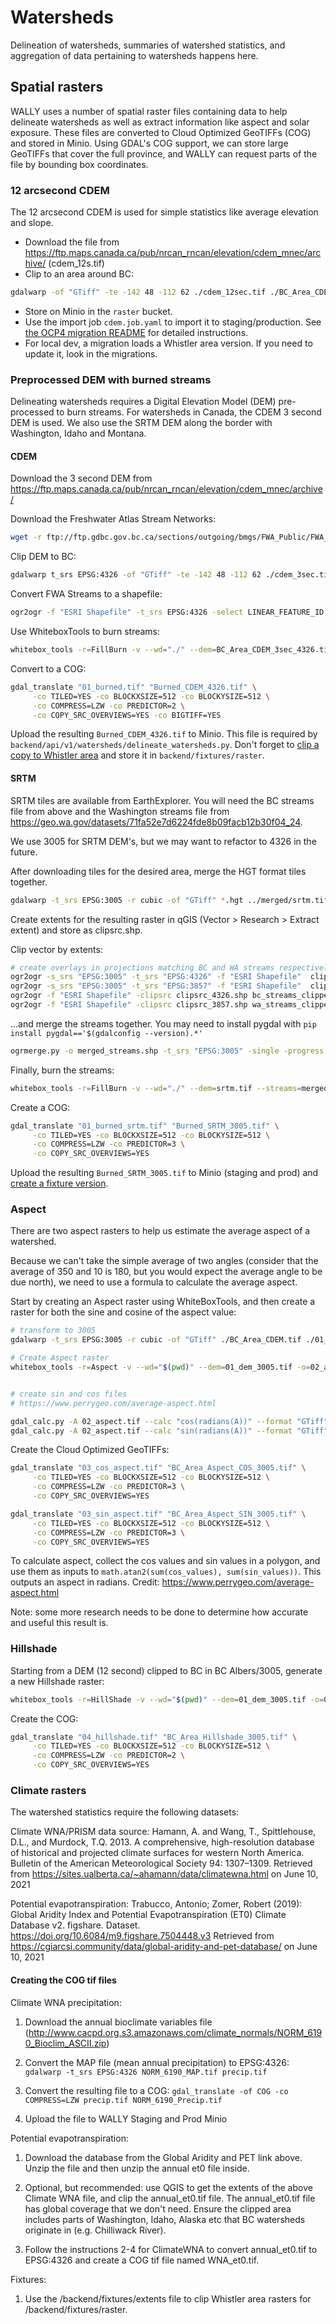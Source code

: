 # Watersheds

Delineation of watersheds, summaries of watershed statistics, and aggregation of data pertaining to watersheds happens here.

## Spatial rasters


WALLY uses a number of spatial raster files containing data to help delineate watersheds as well as extract information like
aspect and solar exposure. These files are converted to Cloud Optimized GeoTIFFs (COG) and stored in Minio. Using GDAL's COG
support, we can store large GeoTIFFs that cover the full province, and WALLY can request parts of the file by bounding box
coordinates.

### 12 arcsecond CDEM

The 12 arcsecond CDEM is used for simple statistics like average elevation and slope.

* Download the file from https://ftp.maps.canada.ca/pub/nrcan_rncan/elevation/cdem_mnec/archive/ (cdem_12s.tif)
* Clip to an area around BC: 
```sh
gdalwarp -of "GTiff" -te -142 48 -112 62 ./cdem_12sec.tif ./BC_Area_CDEM.tif
```
* Store on Minio in the `raster` bucket.
* Use the import job `cdem.job.yaml` to import it to staging/production. See [the OCP4 migration README](../../../../openshift/ocp4/README.md) for detailed instructions.
* For local dev, a migration loads a Whistler area version. If you need to update it, look in the migrations.

### Preprocessed DEM with burned streams

Delineating watersheds requires a Digital Elevation Model (DEM) pre-processed to burn streams.  For watersheds in Canada, the CDEM 3 second DEM is used.
We also use the SRTM DEM along the border with Washington, Idaho and Montana.

#### CDEM
Download the 3 second DEM from https://ftp.maps.canada.ca/pub/nrcan_rncan/elevation/cdem_mnec/archive/

Download the Freshwater Atlas Stream Networks:
```sh
wget -r ftp://ftp.gdbc.gov.bc.ca/sections/outgoing/bmgs/FWA_Public/FWA_STREAM_NETWORKS_SP.gdb/
```

Clip DEM to BC:
```sh
gdalwarp t_srs EPSG:4326 -of "GTiff" -te -142 48 -112 62 ./cdem_3sec.tif ./BC_Area_CDEM_3sec_4326.tif
```

Convert FWA Streams to a shapefile:
```sh
ogr2ogr -f "ESRI Shapefile" -t_srs EPSG:4326 -select LINEAR_FEATURE_ID streams_4326.shp FWA_STREAM_NETWORKS_SP.gdb
```

Use WhiteboxTools to burn streams:
```sh
whitebox_tools -r=FillBurn -v --wd="./" --dem=BC_Area_CDEM_3sec_4326.tif --streams=streams_4326.shp -o=01_burned.tif
```

Convert to a COG:
```sh
gdal_translate "01_burned.tif" "Burned_CDEM_4326.tif" \
     -co TILED=YES -co BLOCKXSIZE=512 -co BLOCKYSIZE=512 \
     -co COMPRESS=LZW -co PREDICTOR=2 \
     -co COPY_SRC_OVERVIEWS=YES -co BIGTIFF=YES
```

Upload the resulting `Burned_CDEM_4326.tif` to Minio. This file is required by `backend/api/v1/watersheds/delineate_watersheds.py`.
Don't forget to [clip a copy to Whistler area](../../../fixtures/extents/README.md) and store it in `backend/fixtures/raster`.

#### SRTM

SRTM tiles are available from EarthExplorer.
You will need the BC streams file from above and the Washington streams file from https://geo.wa.gov/datasets/71fa52e7d6224fde8b09facb12b30f04_24.

We use 3005 for SRTM DEM's, but we may want to refactor to 4326 in the future.

After downloading tiles for the desired area, merge the HGT format tiles together.
```sh
gdalwarp -t_srs EPSG:3005 -r cubic -of "GTiff" *.hgt ../merged/srtm.tif
```


Create extents for the resulting raster in qGIS (Vector > Research > Extract extent) and store as clipsrc.shp.

Clip vector by extents:
```sh
# create overlays in projections matching BC and WA streams respectively (I happened to have BC Streams in 4326 and WA Streams in 3857)
ogr2ogr -s_srs "EPSG:3005" -t_srs "EPSG:4326" -f "ESRI Shapefile"  clipsrc_4326.shp clipsrc.shp
ogr2ogr -s_srs "EPSG:3005" -t_srs "EPSG:3857" -f "ESRI Shapefile"  clipsrc_3857.shp clipsrc.shp
ogr2ogr -f "ESRI Shapefile" -clipsrc clipsrc_4326.shp bc_streams_clipped.shp ../../streams/streams.shp 
ogr2ogr -f "ESRI Shapefile" -clipsrc clipsrc_3857.shp wa_streams_clipped.shp ../../WA_Streams/WA_Hydrography_-_NHD_Flowline-shp/WA_Hydrography_-_NHD_Flowline.shp
```

...and merge the streams together. You may need to install pygdal with `pip install pygdal=='$(gdalconfig --version).*'`
```sh
ogrmerge.py -o merged_streams.shp -t_srs "EPSG:3005" -single -progress wa_streams_clipped.shp bc_streams_clipped.shp 
```

Finally, burn the streams:
```sh
whitebox_tools -r=FillBurn -v --wd="./" --dem=srtm.tif --streams=merged_streams.shp -o=01_burned_srtm.tif
```

Create a COG:
```sh
gdal_translate "01_burned_srtm.tif" "Burned_SRTM_3005.tif" \
     -co TILED=YES -co BLOCKXSIZE=512 -co BLOCKYSIZE=512 \
     -co COMPRESS=LZW -co PREDICTOR=3 \
     -co COPY_SRC_OVERVIEWS=YES
```
Upload the resulting `Burned_SRTM_3005.tif` to Minio (staging and prod) and [create a fixture version](../../../fixtures/extents/README.md).


### Aspect

There are two aspect rasters to help us estimate the average aspect of a watershed.

Because we can't take the simple average of two angles (consider that the average of 350 and 10 is 180, but you would expect the average angle to be due north), we need to use a formula to calculate
the average aspect.

Start by creating an Aspect raster using WhiteBoxTools, and then create a raster for both the sine and cosine of the aspect value:

```sh
# transform to 3005
gdalwarp -t_srs EPSG:3005 -r cubic -of "GTiff" ./BC_Area_CDEM.tif ./01_dem_3005.tif 

# Create Aspect raster
whitebox_tools -r=Aspect -v --wd="$(pwd)" --dem=01_dem_3005.tif -o=02_aspect.tif 


# create sin and cos files
# https://www.perrygeo.com/average-aspect.html

gdal_calc.py -A 02_aspect.tif --calc "cos(radians(A))" --format "GTiff" --outfile 03_cos_aspect.tif
gdal_calc.py -A 02_aspect.tif --calc "sin(radians(A))" --format "GTiff" --outfile 03_sin_aspect.tif
```

Create the Cloud Optimized GeoTIFFs:
```sh
gdal_translate "03_cos_aspect.tif" "BC_Area_Aspect_COS_3005.tif" \
     -co TILED=YES -co BLOCKXSIZE=512 -co BLOCKYSIZE=512 \
     -co COMPRESS=LZW -co PREDICTOR=3 \
     -co COPY_SRC_OVERVIEWS=YES

gdal_translate "03_sin_aspect.tif" "BC_Area_Aspect_SIN_3005.tif" \
     -co TILED=YES -co BLOCKXSIZE=512 -co BLOCKYSIZE=512 \
     -co COMPRESS=LZW -co PREDICTOR=3 \
     -co COPY_SRC_OVERVIEWS=YES
```

To calculate aspect, collect the cos values and sin values in a polygon, and use them as
inputs to `math.atan2(sum(cos_values), sum(sin_values))`. This outputs an aspect in radians.
Credit: https://www.perrygeo.com/average-aspect.html

Note: some more research needs to be done to determine how accurate and useful this result is.

### Hillshade

Starting from a DEM (12 second) clipped to BC in BC Albers/3005, generate a new Hillshade raster:
```sh
whitebox_tools -r=HillShade -v --wd="$(pwd)" --dem=01_dem_3005.tif -o=04_hillshade.tif  --azimuth=180.0 --altitude=45.0
```

Create the COG:
```sh
gdal_translate "04_hillshade.tif" "BC_Area_Hillshade_3005.tif" \
     -co TILED=YES -co BLOCKXSIZE=512 -co BLOCKYSIZE=512 \
     -co COMPRESS=LZW -co PREDICTOR=2 \
     -co COPY_SRC_OVERVIEWS=YES
```

### Climate rasters

The watershed statistics require the following datasets:

Climate WNA/PRISM data source:
Hamann, A. and Wang, T., Spittlehouse, D.L., and Murdock, T.Q. 2013. A comprehensive,
high-resolution database of historical and projected climate surfaces for western
North America. Bulletin of the American Meteorological Society 94: 1307–1309.
Retrieved from https://sites.ualberta.ca/~ahamann/data/climatewna.html on June 10, 2021

Potential evapotranspiration:
Trabucco, Antonio; Zomer, Robert (2019): Global Aridity Index and Potential
Evapotranspiration (ET0) Climate Database v2. figshare. Dataset.
https://doi.org/10.6084/m9.figshare.7504448.v3 
Retrieved from https://cgiarcsi.community/data/global-aridity-and-pet-database/ on June 10, 2021

#### Creating the COG tif files

Climate WNA precipitation:
1.  Download the annual bioclimate variables file
     (http://www.cacpd.org.s3.amazonaws.com/climate_normals/NORM_6190_Bioclim_ASCII.zip)

2.  Convert the MAP file (mean annual precipitation) to EPSG:4326:
     `gdalwarp -t_srs EPSG:4326 NORM_6190_MAP.tif precip.tif`

3.  Convert the resulting file to a COG:
     `gdal_translate -of COG -co COMPRESS=LZW precip.tif NORM_6190_Precip.tif`

4.  Upload the file to WALLY Staging and Prod Minio

Potential evapotranspiration:
1.  Download the database from the Global Aridity and PET link above. Unzip
     the file and then unzip the annual et0 file inside.

2.  Optional, but recommended:  use QGIS to get the extents of the above Climate WNA file,
     and clip the annual_et0.tif file.  The annual_et0.tif file has global coverage that we
     don't need.  Ensure the clipped area includes parts of Washington, Idaho, Alaska etc
     that BC watersheds originate in (e.g. Chilliwack River).

3.  Follow the instructions 2-4 for ClimateWNA to convert annual_et0.tif to EPSG:4326 and create a
     COG tif file named WNA_et0.tif.

Fixtures:
1.  Use the /backend/fixtures/extents file to clip Whistler area rasters for /backend/fixtures/raster.
